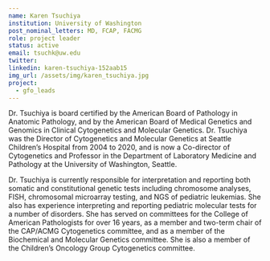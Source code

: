 ```yaml
---
name: Karen Tsuchiya
institution: University of Washington
post_nominal_letters: MD, FCAP, FACMG
role: project leader
status: active
email: tsuchk@uw.edu
twitter:
linkedin: karen-tsuchiya-152aab15
img_url: /assets/img/karen_tsuchiya.jpg
project:
  - gfo_leads
---
```

Dr. Tsuchiya is board certified by the American Board of Pathology in Anatomic Pathology, and by the American Board of Medical Genetics and Genomics in Clinical Cytogenetics and Molecular Genetics.  Dr. Tsuchiya was the Director of Cytogenetics and Molecular Genetics at Seattle Children’s Hospital from 2004 to 2020, and is now a Co-director of Cytogenetics and Professor in the Department of Laboratory Medicine and Pathology at the University of Washington, Seattle.

Dr. Tsuchiya is currently responsible for interpretation and reporting both somatic and constitutional genetic tests including chromosome analyses, FISH, chromosomal microarray testing, and NGS of pediatric leukemias. She also has experience interpreting and reporting pediatric molecular tests for a number of disorders.  She has served on committees for the College of American Pathologists for over 16 years, as a member and two-term chair of the CAP/ACMG Cytogenetics committee, and as a member of the Biochemical and Molecular Genetics committee.  She is also a member of the Children’s Oncology Group Cytogenetics committee.


